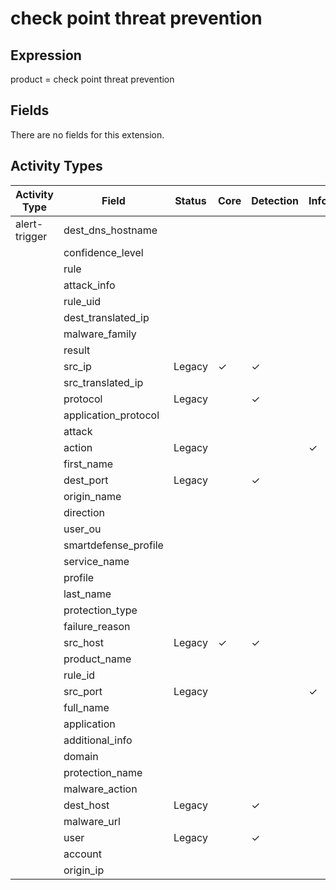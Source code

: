 check point threat prevention
=============================

Expression
----------

product = check point threat prevention

Fields
------

There are no fields for this extension.

Activity Types
--------------

| Activity Type | Field                | Status | Core     | Detection | Informational |
| ------------- | -------------------- | ------ | -------- | --------- | ------------- |
| alert-trigger | dest_dns_hostname    |        |          |           |               |
|               | confidence_level     |        |          |           |               |
|               | rule                 |        |          |           |               |
|               | attack_info          |        |          |           |               |
|               | rule_uid             |        |          |           |               |
|               | dest_translated_ip   |        |          |           |               |
|               | malware_family       |        |          |           |               |
|               | result               |        |          |           |               |
|               | src_ip               | Legacy | &#10003; | &#10003;  |               |
|               | src_translated_ip    |        |          |           |               |
|               | protocol             | Legacy |          | &#10003;  |               |
|               | application_protocol |        |          |           |               |
|               | attack               |        |          |           |               |
|               | action               | Legacy |          |           | &#10003;      |
|               | first_name           |        |          |           |               |
|               | dest_port            | Legacy |          | &#10003;  |               |
|               | origin_name          |        |          |           |               |
|               | direction            |        |          |           |               |
|               | user_ou              |        |          |           |               |
|               | smartdefense_profile |        |          |           |               |
|               | service_name         |        |          |           |               |
|               | profile              |        |          |           |               |
|               | last_name            |        |          |           |               |
|               | protection_type      |        |          |           |               |
|               | failure_reason       |        |          |           |               |
|               | src_host             | Legacy | &#10003; | &#10003;  |               |
|               | product_name         |        |          |           |               |
|               | rule_id              |        |          |           |               |
|               | src_port             | Legacy |          |           | &#10003;      |
|               | full_name            |        |          |           |               |
|               | application          |        |          |           |               |
|               | additional_info      |        |          |           |               |
|               | domain               |        |          |           |               |
|               | protection_name      |        |          |           |               |
|               | malware_action       |        |          |           |               |
|               | dest_host            | Legacy |          | &#10003;  |               |
|               | malware_url          |        |          |           |               |
|               | user                 | Legacy |          | &#10003;  |               |
|               | account              |        |          |           |               |
|               | origin_ip            |        |          |           |               |

